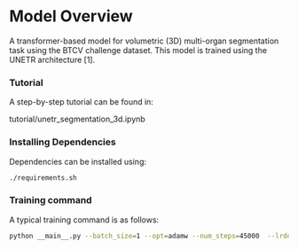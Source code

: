 # Model Overview
A transformer-based model for volumetric (3D) multi-organ segmentation task using the BTCV challenge dataset. This model is trained using the UNETR architecture [1].

### Tutorial

A step-by-step tutorial can be found in:

tutorial/unetr_segmentation_3d.ipynb

### Installing Dependencies
Dependencies can be installed using:
``` bash
./requirements.sh
```

### Training command
A typical training command is as follows:
``` bash
python __main__.py --batch_size=1 --opt=adamw --num_steps=45000  --lrdecay --eval_num=100 --name=${NAME} --loss_type=dice_ce --conv_block --res_block --lr=1e-4 --fold=0
```

